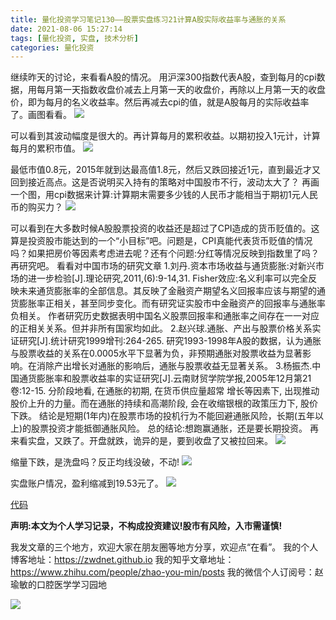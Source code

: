 ```yaml
---
title: 量化投资学习笔记130——股票实盘练习21计算A股实际收益率与通胀的关系
date: 2021-08-06 15:27:14
tags: [量化投资, 实盘, 技术分析]
categories: 量化投资
---
```

继续昨天的讨论，来看看A股的情况。
用沪深300指数代表A股，查到每月的cpi数据，用每月第一天指数收盘价减去上月第一天的收盘价，再除以上月第一天的收盘价，即为每月的名义收益率。然后再减去cpi的值，就是A股每月的实际收益率了。画图看看。
![](https://zymblog-1258069789.cos.ap-chengdu.myqcloud.com/blog0178-QTLearn/100/01.jpg)

可以看到其波动幅度是很大的。再计算每月的累积收益。以期初投入1元计，计算每月的累积市值。
![](https://zymblog-1258069789.cos.ap-chengdu.myqcloud.com/blog0178-QTLearn/100/02.jpg)

最低市值0.8元，2015年就到达最高值1.8元，然后又跌回接近1元，直到最近才又回到接近高点。这是否说明买入持有的策略对中国股市不行，波动太大了？
再画一个图，用cpi数据来计算:计算期末需要多少钱的人民币才能相当于期初1元人民币的购买力？
![](https://zymblog-1258069789.cos.ap-chengdu.myqcloud.com/blog0178-QTLearn/100/03.jpg)

可以看到在大多数时候A股股票投资的收益还是超过了CPI造成的货币贬值的。这算是投资股市能达到的一个“小目标”吧。问题是，CPI真能代表货币贬值的情况吗？如果把房价等因素考虑进去呢？还有个问题:分红等情况反映到指数里了吗？再研究吧。
看看对中国市场的研究文章
1.刘丹.资本市场收益与通货膨胀:对新兴市场的进一步检验[J].理论研究,2011,(6):9-14,31.
Fisher效应:名义利率可以完全反映未来通货膨胀率的全部信息。其反映了金融资产期望名义回报率应该与期望的通货膨胀率正相关，甚至同步变化。而有研究证实股市中金融资产的回报率与通胀率负相关。
作者研究历史数据表明中国名义股票回报率和通胀率之间存在一一对应的正相关关系。但并非所有国家均如此。
2.赵兴球.通胀、产出与股票价格关系实证研究[J].统计研究1999增刊:264-265.
研究1993-1998年A股的数据，认为通胀与股票收益的关系在0.0005水平下显著为负，非预期通胀对股票收益为显著影响。在消除产出增长对通胀的影响后，通胀与股票收益无显著关系。
3.杨振杰.中国通货膨胀率和股票收益率的实证研究[J].云南财贸学院学报,2005年12月第21卷:12-15.
分阶段地看, 在通胀的初期, 在货币供应量超常 增长等因素下, 出现推动股价上升的力量。而在通胀的持续和高潮阶段, 会在收缩银根的政策压力下, 股价下跌。
结论是短期(1年内)在股票市场的投机行为不能回避通胀风险，长期(五年以上)的股票投资才能抵御通胀风险。
总的结论:想跑赢通胀，还是要长期投资。
再来看实盘，又跌了。开盘就跌，诡异的是，要到收盘了又被拉回来。
![](https://zymblog-1258069789.cos.ap-chengdu.myqcloud.com/blog0178-QTLearn/100/04.jpg)

缩量下跌，是洗盘吗？反正均线没破，不动!
![](https://zymblog-1258069789.cos.ap-chengdu.myqcloud.com/blog0178-QTLearn/100/05.jpg)

实盘账户情况，盈利缩减到19.53元了。
![](https://zymblog-1258069789.cos.ap-chengdu.myqcloud.com/blog0178-QTLearn/100/06.jpg)

[代码](https://github.com/zwdnet/stockpractice/blob/main/cpi/cpi.py)




**声明:本文为个人学习记录，不构成投资建议!股市有风险，入市需谨慎!**




我发文章的三个地方，欢迎大家在朋友圈等地方分享，欢迎点“在看”。
我的个人博客地址：https://zwdnet.github.io
我的知乎文章地址： https://www.zhihu.com/people/zhao-you-min/posts
我的微信个人订阅号：赵瑜敏的口腔医学学习园地




![](https://zymblog-1258069789.cos.ap-chengdu.myqcloud.com/other/wx.jpg)
